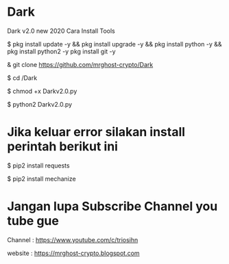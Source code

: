 # Dark
Dark v2.0 new 2020
Cara Install Tools

$ pkg install update -y && pkg install upgrade -y && pkg install python -y && pkg install python2 -y pkg install git -y

& git clone https://github.com/mrghost-crypto/Dark

$ cd /Dark

$ chmod +x Darkv2.0.py

$ python2 Darkv2.0.py

# Jika keluar error silakan install perintah berikut ini

$ pip2 install requests 

$ pip2 install mechanize

# Jangan lupa Subscribe Channel you tube gue

Channel : https://www.youtube.com/c/triosihn

website : https://mrghost-crypto.blogspot.com
